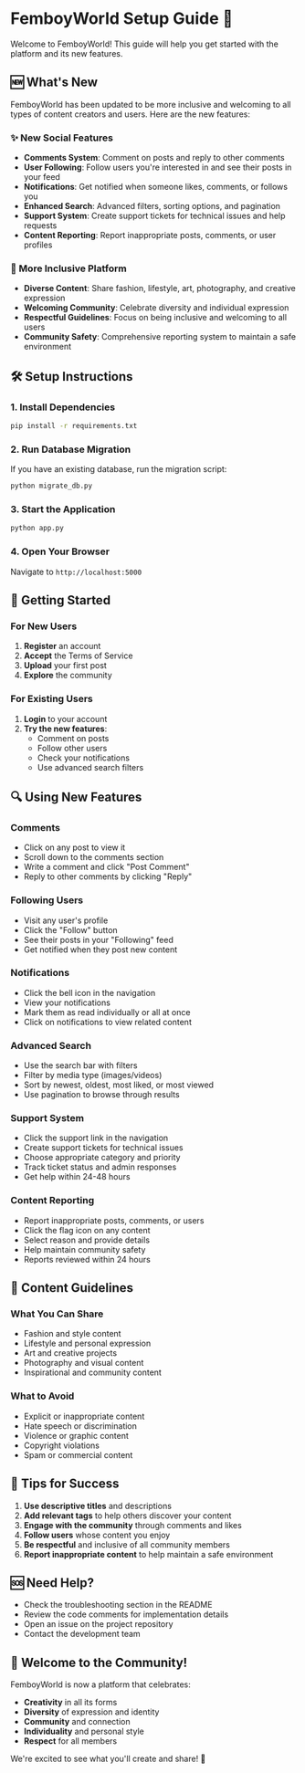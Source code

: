 # FemboyWorld Setup Guide 🚀

Welcome to FemboyWorld! This guide will help you get started with the platform and its new features.

## 🆕 What's New

FemboyWorld has been updated to be more inclusive and welcoming to all types of content creators and users. Here are the new features:

### ✨ New Social Features
- **Comments System**: Comment on posts and reply to other comments
- **User Following**: Follow users you're interested in and see their posts in your feed
- **Notifications**: Get notified when someone likes, comments, or follows you
- **Enhanced Search**: Advanced filters, sorting options, and pagination
- **Support System**: Create support tickets for technical issues and help requests
- **Content Reporting**: Report inappropriate posts, comments, or user profiles

### 🌟 More Inclusive Platform
- **Diverse Content**: Share fashion, lifestyle, art, photography, and creative expression
- **Welcoming Community**: Celebrate diversity and individual expression
- **Respectful Guidelines**: Focus on being inclusive and welcoming to all users
- **Community Safety**: Comprehensive reporting system to maintain a safe environment

## 🛠️ Setup Instructions

### 1. Install Dependencies
```bash
pip install -r requirements.txt
```

### 2. Run Database Migration
If you have an existing database, run the migration script:
```bash
python migrate_db.py
```

### 3. Start the Application
```bash
python app.py
```

### 4. Open Your Browser
Navigate to `http://localhost:5000`

## 🎯 Getting Started

### For New Users
1. **Register** an account
2. **Accept** the Terms of Service
3. **Upload** your first post
4. **Explore** the community

### For Existing Users
1. **Login** to your account
2. **Try the new features**:
   - Comment on posts
   - Follow other users
   - Check your notifications
   - Use advanced search filters

## 🔍 Using New Features

### Comments
- Click on any post to view it
- Scroll down to the comments section
- Write a comment and click "Post Comment"
- Reply to other comments by clicking "Reply"

### Following Users
- Visit any user's profile
- Click the "Follow" button
- See their posts in your "Following" feed
- Get notified when they post new content

### Notifications
- Click the bell icon in the navigation
- View your notifications
- Mark them as read individually or all at once
- Click on notifications to view related content

### Advanced Search
- Use the search bar with filters
- Filter by media type (images/videos)
- Sort by newest, oldest, most liked, or most viewed
- Use pagination to browse through results

### Support System
- Click the support link in the navigation
- Create support tickets for technical issues
- Choose appropriate category and priority
- Track ticket status and admin responses
- Get help within 24-48 hours

### Content Reporting
- Report inappropriate posts, comments, or users
- Click the flag icon on any content
- Select reason and provide details
- Help maintain community safety
- Reports reviewed within 24 hours

## 🎨 Content Guidelines

### What You Can Share
- Fashion and style content
- Lifestyle and personal expression
- Art and creative projects
- Photography and visual content
- Inspirational and community content

### What to Avoid
- Explicit or inappropriate content
- Hate speech or discrimination
- Violence or graphic content
- Copyright violations
- Spam or commercial content

## 🚀 Tips for Success

1. **Use descriptive titles** and descriptions
2. **Add relevant tags** to help others discover your content
3. **Engage with the community** through comments and likes
4. **Follow users** whose content you enjoy
5. **Be respectful** and inclusive of all community members
6. **Report inappropriate content** to help maintain a safe environment

## 🆘 Need Help?

- Check the troubleshooting section in the README
- Review the code comments for implementation details
- Open an issue on the project repository
- Contact the development team

## 🌈 Welcome to the Community!

FemboyWorld is now a platform that celebrates:
- **Creativity** in all its forms
- **Diversity** of expression and identity
- **Community** and connection
- **Individuality** and personal style
- **Respect** for all members

We're excited to see what you'll create and share! 🎉
